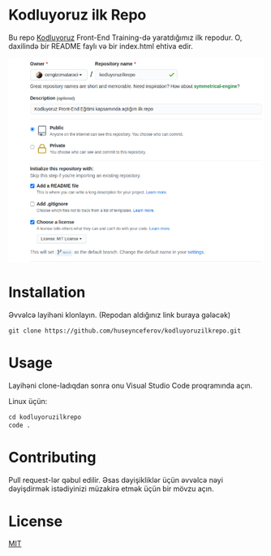 # Kodluyoruz ilk Repo

Bu repo [Kodluyoruz](https://www.kodluyoruz.org/) Front-End Training-də yaratdığımız ilk repodur. O, daxilində bir README faylı və bir index.html ehtiva edir.

![Screenshoot](https://raw.githubusercontent.com/Kodluyoruz/taskforce/main/git/odev1/figures/github.png)

# Installation

Əvvəlcə layihəni klonlayın. (Repodan aldığınız link buraya gələcək)

```
git clone https://github.com/huseynceferov/kodluyoruzilkrepo.git
```

# Usage

Layihəni clone-ladıqdan sonra onu Visual Studio Code proqramında açın.

Linux üçün:

```
cd kodluyoruzilkrepo
code .
```

# Contributing

Pull request-lər qəbul edilir. Əsas dəyişikliklər üçün əvvəlcə nəyi dəyişdirmək istədiyinizi müzakirə etmək üçün bir mövzu açın.

# License

[MIT](https://choosealicense.com/licenses/mit/)
